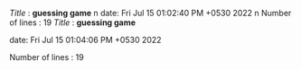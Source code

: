 _Title_ : **guessing game** n
date: Fri Jul 15 01:02:40 PM +0530 2022 n
Number of lines : 
19
_Title_ : **guessing game** 

date: Fri Jul 15 01:04:06 PM +0530 2022

 Number of lines : 
19
